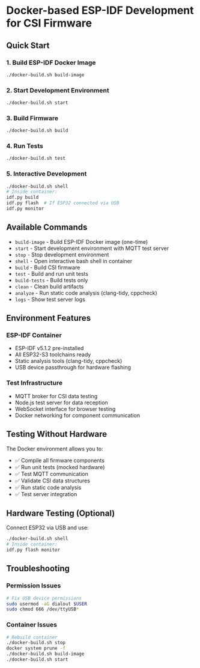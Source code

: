# Docker-based ESP-IDF Development for CSI Firmware

## Quick Start

### 1. Build ESP-IDF Docker Image
```bash
./docker-build.sh build-image
```

### 2. Start Development Environment 
```bash
./docker-build.sh start
```

### 3. Build Firmware
```bash
./docker-build.sh build
```

### 4. Run Tests
```bash
./docker-build.sh test
```

### 5. Interactive Development
```bash
./docker-build.sh shell
# Inside container:
idf.py build
idf.py flash  # If ESP32 connected via USB
idf.py monitor
```

## Available Commands

- `build-image` - Build ESP-IDF Docker image (one-time)
- `start` - Start development environment with MQTT test server
- `stop` - Stop development environment
- `shell` - Open interactive bash shell in container
- `build` - Build CSI firmware
- `test` - Build and run unit tests
- `build-tests` - Build tests only
- `clean` - Clean build artifacts
- `analyze` - Run static code analysis (clang-tidy, cppcheck)
- `logs` - Show test server logs

## Environment Features

### ESP-IDF Container
- ESP-IDF v5.1.2 pre-installed
- All ESP32-S3 toolchains ready
- Static analysis tools (clang-tidy, cppcheck)
- USB device passthrough for hardware flashing

### Test Infrastructure
- MQTT broker for CSI data testing
- Node.js test server for data reception
- WebSocket interface for browser testing
- Docker networking for component communication

## Testing Without Hardware

The Docker environment allows you to:
- ✅ Compile all firmware components
- ✅ Run unit tests (mocked hardware)
- ✅ Test MQTT communication
- ✅ Validate CSI data structures
- ✅ Run static code analysis
- ✅ Test server integration

## Hardware Testing (Optional)

Connect ESP32 via USB and use:
```bash
./docker-build.sh shell
# Inside container:
idf.py flash monitor
```

## Troubleshooting

### Permission Issues
```bash
# Fix USB device permissions
sudo usermod -aG dialout $USER
sudo chmod 666 /dev/ttyUSB*
```

### Container Issues
```bash
# Rebuild container
./docker-build.sh stop
docker system prune -f
./docker-build.sh build-image
./docker-build.sh start
```